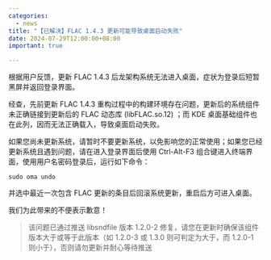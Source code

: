 ```yaml
---
categories:
  - news
title: "【已解决】FLAC 1.4.3 更新可能导致桌面启动失败"
date: 2024-07-29T12:00:00+08:00
important: true

---
```


根据用户反馈，更新 FLAC 1.4.3 后龙架构系统无法进入桌面，症状为登录后短暂黑屏并返回登录界面。

经查，先前更新 FLAC 1.4.3 重构过程中的构建环境存在问题，更新后的系统组件未正确链接到更新后的 FLAC 动态库 (libFLAC.so.12) ；而 KDE 桌面基础组件也在此列，因而无法正确载入，导致桌面启动失败。

如果您尚未更新系统，请暂时不要更新系统，以免影响您的正常使用；如果您已经更新系统且遇到问题，请在进入登录界面后使用 Ctrl-Alt-F3 组合键进入终端界面，使用用户名密码登录后，运行如下命令：
```
sudo oma undo
```

并选中最近一次包含 FLAC 更新的条目后回滚系统更新，重启后方可进入桌面。

我们为此带来的不便表示歉意！

> 该问题已通过推送 libsndfile 版本 1.2.0-2 修复，请您在更新时确保该组件版本大于或等于此版本（如 1.2.0-3 或 1.3.0 则可判定为大于，而 1.2.0-1 则小于），否则请勿更新并耐心等待推送
